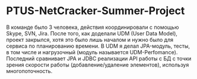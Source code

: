 # PTUS-NetCracker-Summer-Project
В команде было 3 человека, действия координировали с помощью Skype, SVN, Jira. После того, как доделали UDM (User Data Model), проект закрылся, хотя это было лишь началом и нужно было для сервиса по планированию времени. В UDM я делал JPA-модуль, тесты, в том числе и нагрузочный (модуль называется UDM-Perfomance). Последний сравнивает JPA и JDBC реализации API работы с БД с точки зрения скорости работы (добавление/удаление элементов), используя многопоточность.
